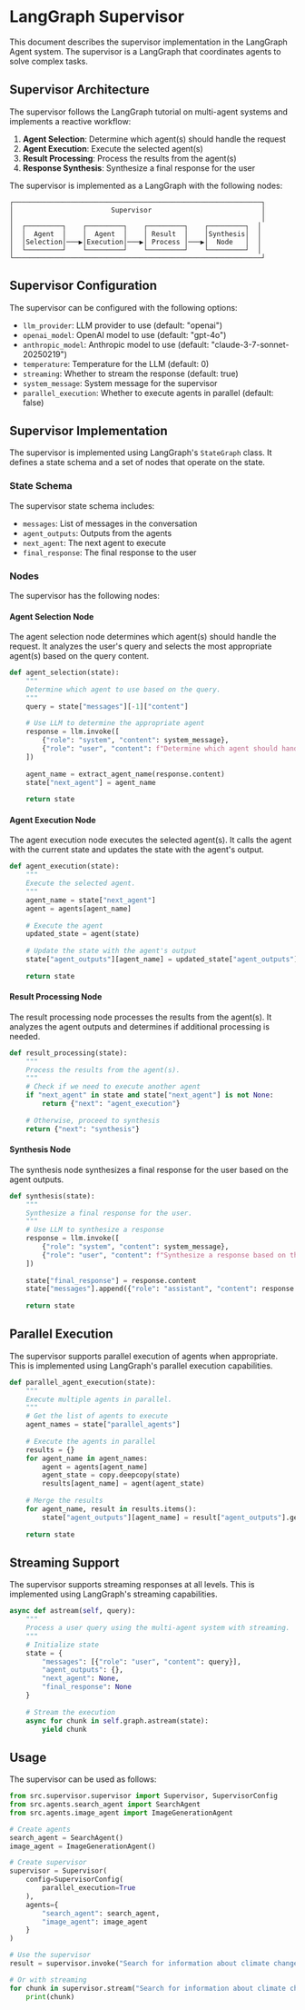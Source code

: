 # LangGraph Supervisor

This document describes the supervisor implementation in the LangGraph Agent system. The supervisor is a LangGraph that coordinates agents to solve complex tasks.

## Supervisor Architecture

The supervisor follows the LangGraph tutorial on multi-agent systems and implements a reactive workflow:

1. **Agent Selection**: Determine which agent(s) should handle the request
2. **Agent Execution**: Execute the selected agent(s)
3. **Result Processing**: Process the results from the agent(s)
4. **Response Synthesis**: Synthesize a final response for the user

The supervisor is implemented as a LangGraph with the following nodes:

```
┌─────────────────────────────────────────────────────────────┐
│                        Supervisor                           │
│                                                             │
│  ┌─────────┐    ┌─────────┐    ┌─────────┐    ┌─────────┐  │
│  │  Agent  │    │  Agent  │    │ Result  │    │Synthesis│  │
│  │Selection│───▶│Execution│───▶│ Process │───▶│  Node   │  │
│  └─────────┘    └─────────┘    └─────────┘    └─────────┘  │
└─────────────────────────────────────────────────────────────┘
```

## Supervisor Configuration

The supervisor can be configured with the following options:

- `llm_provider`: LLM provider to use (default: "openai")
- `openai_model`: OpenAI model to use (default: "gpt-4o")
- `anthropic_model`: Anthropic model to use (default: "claude-3-7-sonnet-20250219")
- `temperature`: Temperature for the LLM (default: 0)
- `streaming`: Whether to stream the response (default: true)
- `system_message`: System message for the supervisor
- `parallel_execution`: Whether to execute agents in parallel (default: false)

## Supervisor Implementation

The supervisor is implemented using LangGraph's `StateGraph` class. It defines a state schema and a set of nodes that operate on the state.

### State Schema

The supervisor state schema includes:

- `messages`: List of messages in the conversation
- `agent_outputs`: Outputs from the agents
- `next_agent`: The next agent to execute
- `final_response`: The final response to the user

### Nodes

The supervisor has the following nodes:

#### Agent Selection Node

The agent selection node determines which agent(s) should handle the request. It analyzes the user's query and selects the most appropriate agent(s) based on the query content.

```python
def agent_selection(state):
    """
    Determine which agent to use based on the query.
    """
    query = state["messages"][-1]["content"]
    
    # Use LLM to determine the appropriate agent
    response = llm.invoke([
        {"role": "system", "content": system_message},
        {"role": "user", "content": f"Determine which agent should handle this query: {query}"}
    ])
    
    agent_name = extract_agent_name(response.content)
    state["next_agent"] = agent_name
    
    return state
```

#### Agent Execution Node

The agent execution node executes the selected agent(s). It calls the agent with the current state and updates the state with the agent's output.

```python
def agent_execution(state):
    """
    Execute the selected agent.
    """
    agent_name = state["next_agent"]
    agent = agents[agent_name]
    
    # Execute the agent
    updated_state = agent(state)
    
    # Update the state with the agent's output
    state["agent_outputs"][agent_name] = updated_state["agent_outputs"].get(agent_name, {})
    
    return state
```

#### Result Processing Node

The result processing node processes the results from the agent(s). It analyzes the agent outputs and determines if additional processing is needed.

```python
def result_processing(state):
    """
    Process the results from the agent(s).
    """
    # Check if we need to execute another agent
    if "next_agent" in state and state["next_agent"] is not None:
        return {"next": "agent_execution"}
    
    # Otherwise, proceed to synthesis
    return {"next": "synthesis"}
```

#### Synthesis Node

The synthesis node synthesizes a final response for the user based on the agent outputs.

```python
def synthesis(state):
    """
    Synthesize a final response for the user.
    """
    # Use LLM to synthesize a response
    response = llm.invoke([
        {"role": "system", "content": system_message},
        {"role": "user", "content": f"Synthesize a response based on the agent outputs: {state['agent_outputs']}"}
    ])
    
    state["final_response"] = response.content
    state["messages"].append({"role": "assistant", "content": response.content})
    
    return state
```

## Parallel Execution

The supervisor supports parallel execution of agents when appropriate. This is implemented using LangGraph's parallel execution capabilities.

```python
def parallel_agent_execution(state):
    """
    Execute multiple agents in parallel.
    """
    # Get the list of agents to execute
    agent_names = state["parallel_agents"]
    
    # Execute the agents in parallel
    results = {}
    for agent_name in agent_names:
        agent = agents[agent_name]
        agent_state = copy.deepcopy(state)
        results[agent_name] = agent(agent_state)
    
    # Merge the results
    for agent_name, result in results.items():
        state["agent_outputs"][agent_name] = result["agent_outputs"].get(agent_name, {})
    
    return state
```

## Streaming Support

The supervisor supports streaming responses at all levels. This is implemented using LangGraph's streaming capabilities.

```python
async def astream(self, query):
    """
    Process a user query using the multi-agent system with streaming.
    """
    # Initialize state
    state = {
        "messages": [{"role": "user", "content": query}],
        "agent_outputs": {},
        "next_agent": None,
        "final_response": None
    }
    
    # Stream the execution
    async for chunk in self.graph.astream(state):
        yield chunk
```

## Usage

The supervisor can be used as follows:

```python
from src.supervisor.supervisor import Supervisor, SupervisorConfig
from src.agents.search_agent import SearchAgent
from src.agents.image_agent import ImageGenerationAgent

# Create agents
search_agent = SearchAgent()
image_agent = ImageGenerationAgent()

# Create supervisor
supervisor = Supervisor(
    config=SupervisorConfig(
        parallel_execution=True
    ),
    agents={
        "search_agent": search_agent,
        "image_agent": image_agent
    }
)

# Use the supervisor
result = supervisor.invoke("Search for information about climate change and generate an image of a sustainable city")

# Or with streaming
for chunk in supervisor.stream("Search for information about climate change and generate an image of a sustainable city"):
    print(chunk)
```
